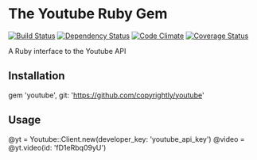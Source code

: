 # The Youtube Ruby Gem

[![Build Status](https://travis-ci.org/copyrightly/youtube.png?branch=master)](https://travis-ci.org/copyrightly/youtube)
[![Dependency Status](https://gemnasium.com/copyrightly/youtube.png)](https://gemnasium.com/copyrightly/youtube)
[![Code Climate](https://codeclimate.com/github/copyrightly/youtube.png)](https://codeclimate.com/github/copyrightly/youtube)
[![Coverage Status](https://coveralls.io/repos/copyrightly/youtube/badge.png?branch=master)](https://coveralls.io/r/copyrightly/youtube)

A Ruby interface to the Youtube API

## Installation

gem 'youtube', git: 'https://github.com/copyrightly/youtube'

## Usage

@yt = Youtube::Client.new(developer_key: 'youtube_api_key')
@video = @yt.video(id: 'fD1eRbq09yU')
